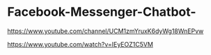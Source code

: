 # Facebook-Messenger-Chatbot-

https://www.youtube.com/channel/UCM1zmYruxK6dyWg18WnEPvw

https://www.youtube.com/watch?v=IEyEOZ1C5VM
